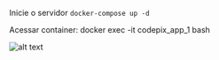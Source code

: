 
Inicie o servidor ```docker-compose up -d```

Acessar container: docker exec -it codepix_app_1 bash

![alt text](image.png)